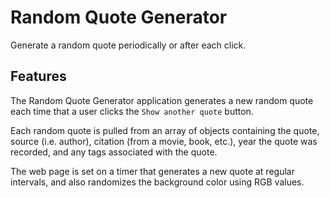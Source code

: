 # Random Quote Generator

Generate a random quote periodically or after each click.

## Features
The Random Quote Generator application generates a new random quote each time that a user clicks the `Show another quote` button. 

Each random quote is pulled from an array of objects containing the quote, source (i.e. author), citation (from a movie, book, etc.), year the quote was recorded, and any tags associated with the quote.

The web page is set on a timer that generates a new quote at regular intervals, and also randomizes the background color using RGB values. 
